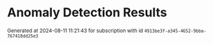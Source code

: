 # Anomaly Detection Results


<sup>Generated at 2024-08-11 11:21:43 for subscription with id `4913be3f-a345-4652-9bba-767418dd25e3`</sup>
